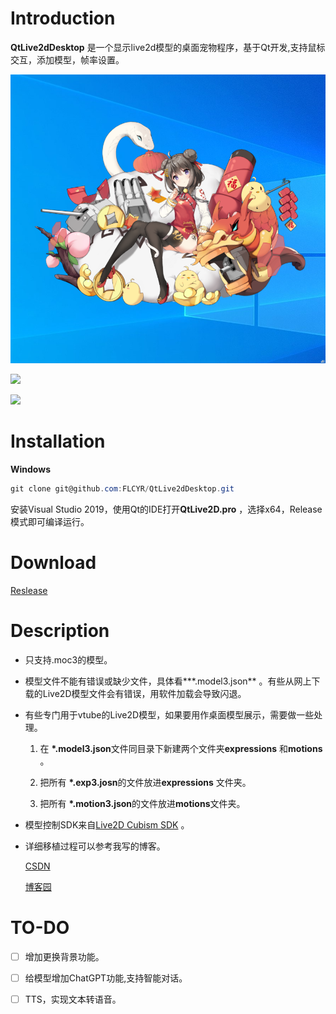# Introduction

**QtLive2dDesktop** 是一个显示live2d模型的桌面宠物程序，基于Qt开发,支持鼠标交互，添加模型，帧率设置。

![](https://github.com/FLCYR/QtLive2dDesktop/blob/master/imgs/capture.png)

![](https://github.com/FLCYR/QtLive2dDesktop/blob/master/imgs/single.gif)

![](https://github.com/FLCYR/QtLive2dDesktop/blob/master/imgs/multi.gif)

# Installation

**Windows**

```powershell
git clone git@github.com:FLCYR/QtLive2dDesktop.git
```

安装Visual Studio 2019，使用Qt的IDE打开**QtLive2D.pro** ，选择x64，Release模式即可编译运行。

# Download

[Reslease](https://github.com/FLCYR/QtLive2dDesktop/releases) 

# Description

- 只支持.moc3的模型。

- 模型文件不能有错误或缺少文件，具体看**\*.model3.json** 。有些从网上下载的Live2D模型文件会有错误，用软件加载会导致闪退。

- 有些专门用于vtube的Live2D模型，如果要用作桌面模型展示，需要做一些处理。
  
  1. 在 **\*.model3.json**文件同目录下新建两个文件夹**expressions** 和**motions** 。
  
  2. 把所有 **\*.exp3.josn**的文件放进**expressions** 文件夹。
  
  3. 把所有 **\*.motion3.json**的文件放进**motions**文件夹。

- 模型控制SDK来自[Live2D Cubism SDK](https://www.live2d.com/en/) 。

- 详细移植过程可以参考我写的博客。
  
  [CSDN](https://blog.csdn.net/y123456wydhckd/article/details/134899183?spm=1001.2014.3001.5501)
  
  [ 博客园](https://www.cnblogs.com/duichoumian/p/17891450.html)

# TO-DO

- [ ] 增加更换背景功能。

- [ ] 给模型增加ChatGPT功能,支持智能对话。

- [ ] TTS，实现文本转语音。
